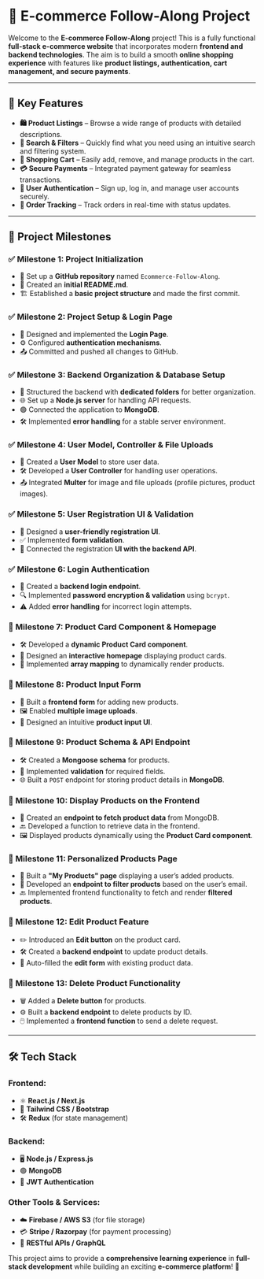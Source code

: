 # 🚀 E-commerce Follow-Along Project

Welcome to the **E-commerce Follow-Along** project! This is a fully functional **full-stack e-commerce website** that incorporates modern **frontend and backend technologies**. The aim is to build a smooth **online shopping experience** with features like **product listings, authentication, cart management, and secure payments**.

---
## 🎯 Key Features

- **🛍️ Product Listings** – Browse a wide range of products with detailed descriptions.
- **🔎 Search & Filters** – Quickly find what you need using an intuitive search and filtering system.
- **🛒 Shopping Cart** – Easily add, remove, and manage products in the cart.
- **💳 Secure Payments** – Integrated payment gateway for seamless transactions.
- **🔐 User Authentication** – Sign up, log in, and manage user accounts securely.
- **🚚 Order Tracking** – Track orders in real-time with status updates.

---
## 📌 Project Milestones

### ✅ Milestone 1: Project Initialization
- 📂 Set up a **GitHub repository** named `Ecommerce-Follow-Along`.
- 📝 Created an **initial README.md**.
- 🏗️ Established a **basic project structure** and made the first commit.

### ✅ Milestone 2: Project Setup & Login Page
- 🔐 Designed and implemented the **Login Page**.
- ⚙️ Configured **authentication mechanisms**.
- 📤 Committed and pushed all changes to GitHub.

### ✅ Milestone 3: Backend Organization & Database Setup
- 📂 Structured the backend with **dedicated folders** for better organization.
- 🌐 Set up a **Node.js server** for handling API requests.
- 🟢 Connected the application to **MongoDB**.
- 🛠️ Implemented **error handling** for a stable server environment.

### ✅ Milestone 4: User Model, Controller & File Uploads
- 👤 Created a **User Model** to store user data.
- 🛠️ Developed a **User Controller** for handling user operations.
- 📤 Integrated **Multer** for image and file uploads (profile pictures, product images).

### ✅ Milestone 5: User Registration UI & Validation
- 🎨 Designed a **user-friendly registration UI**.
- ✅ Implemented **form validation**.
- 🔗 Connected the registration **UI with the backend API**.

### ✅ Milestone 6: Login Authentication
- 🔑 Created a **backend login endpoint**.
- 🔍 Implemented **password encryption & validation** using `bcrypt`.
- ⚠️ Added **error handling** for incorrect login attempts.

### 🎉 Milestone 7: Product Card Component & Homepage
- 🛠️ Developed a **dynamic Product Card component**.
- 📄 Designed an **interactive homepage** displaying product cards.
- 🔁 Implemented **array mapping** to dynamically render products.

### 🚀 Milestone 8: Product Input Form
- 📝 Built a **frontend form** for adding new products.
- 🖼️ Enabled **multiple image uploads**.
- 🎨 Designed an intuitive **product input UI**.

### 🚀 Milestone 9: Product Schema & API Endpoint
- 🛠️ Created a **Mongoose schema** for products.
- 🔎 Implemented **validation** for required fields.
- 🌐 Built a `POST` endpoint for storing product details in **MongoDB**.

### 🚀 Milestone 10: Display Products on the Frontend
- 📝 Created an **endpoint to fetch product data** from MongoDB.
- 🔙 Developed a function to retrieve data in the frontend.
- 🖼️ Displayed products dynamically using the **Product Card component**.

### 🚀 Milestone 11: Personalized Products Page
- 🛒 Built a **"My Products" page** displaying a user’s added products.
- 📝 Developed an **endpoint to filter products** based on the user’s email.
- 🔙 Implemented frontend functionality to fetch and render **filtered products**.

### 🚀 Milestone 12: Edit Product Feature
- ✏️ Introduced an **Edit button** on the product card.
- 🛠️ Created a **backend endpoint** to update product details.
- 🔄 Auto-filled the **edit form** with existing product data.

### 🚀 Milestone 13: Delete Product Functionality
- 🗑️ Added a **Delete button** for products.
- ⚙️ Built a **backend endpoint** to delete products by ID.
- 🖱️ Implemented a **frontend function** to send a delete request.

---
## 🛠️ Tech Stack

### **Frontend:**
- ⚛️ **React.js / Next.js**
- 🎨 **Tailwind CSS / Bootstrap**
- 🛠️ **Redux** (for state management)

### **Backend:**
- 🖥️ **Node.js / Express.js**
- 🟢 **MongoDB**
- 🔑 **JWT Authentication**

### **Other Tools & Services:**
- ☁️ **Firebase / AWS S3** (for file storage)
- 💳 **Stripe / Razorpay** (for payment processing)
- 📝 **RESTful APIs / GraphQL**

This project aims to provide a **comprehensive learning experience** in **full-stack development** while building an exciting **e-commerce platform**! 🚀


